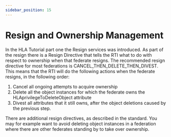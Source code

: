 ```yaml
---
sidebar_position: 15
---
```


# Resign and Ownership Management

In the HLA Tutorial part one the Resign services was introduced. As part of the resign there is a Resign Directive that tells the RTI what to do with respect to ownership when that federate resigns. The recommended resign directive for most federations is CANCEL_THEN_DELETE_THEN_DIVEST. This means that the RTI will do the following actions when the federate resigns, in the following order:

1.	Cancel all ongoing attempts to acquire ownership
2.	Delete all the object instances for which the federate owns the HLAprivilegeToDeleteObject attribute
3.	Divest all attributes that it still owns, after the object deletions caused by the previous step.

There are additional resign directives, as described in the standard. You may for example want to avoid deleting object instances in a federation where there are other federates standing by to take over ownership.
